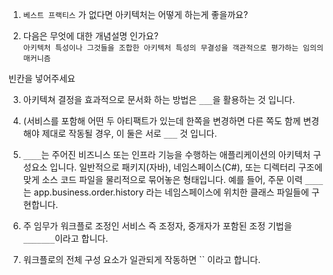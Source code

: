 1. `베스트 프랙티스` 가 없다면 아키텍처는 어떻게 하는게 좋을까요?  

2. 다음은 무엇에 대한 개념설명 인가요?  
 `아키텍처 특성이나 그것들을 조합한 아키텍처 특성의 무결성을 객관적으로 평가하는 임의의 매커니즘`

  
빈칸을 넣어주세요

3. 아키텍쳐 결정을 효과적으로 문서화 하는 방법은 `___`을 활용하는 것 입니다.

4. (서비스를 포함해 어떤 두 아티팩트가 있는데 한쪽을 변경하면 다른 쪽도 함께 변경해야 제대로 작동될 경우, 이 둘은 서로 `___` 것 입니다.

5. `____`는 주어진 비즈니스 또는 인프라 기능을 수행하는 애플리케이션의 아키텍처 구성요소 입니다. 일반적으로 패키지(자바), 네임스페이스(C#), 또는 디렉터리 구조에 맞게 소스 코드 파일을 물리적으로 묶어놓은 형태입니다. 예를 들어, 주문 이력 `____`는 app.business.order.history 라는 네임스페이스에 위치한 클래스 파일들에 구현합니다.

6. 주 임무가 워크플로 조정인 서비스 즉 조정자, 중개자가 포함된 조정 기법을 `_______`이라고 합니다.

7. 워크플로의 전체 구성 요소가 일관되게 작동하면 `` 이라고 합니다.
